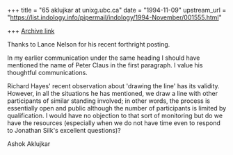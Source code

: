 +++
title = "65 aklujkar at unixg.ubc.ca"
date = "1994-11-09"
upstream_url = "https://list.indology.info/pipermail/indology/1994-November/001555.html"

+++
[Archive link](https://list.indology.info/pipermail/indology/1994-November/001555.html)

Thanks to Lance Nelson for his recent forthright posting.

In my earlier communication under the same heading I should have mentioned
the name of Peter Claus in the first paragraph. I value his thoughtful
communications.   

Richard Hayes' recent observation about 'drawing the line' has its
validity. However, in all the situations he has mentioned, we draw a line
with other participants of similar standing involved; in other words, the
process is essentially open and  public although the number of participants
is limited by qualification.  I would have no objection to that sort of
monitoring but do we have the resources (especially when  we do not have
time even to respond to Jonathan Silk's excellent questions)?

Ashok Aklujkar






